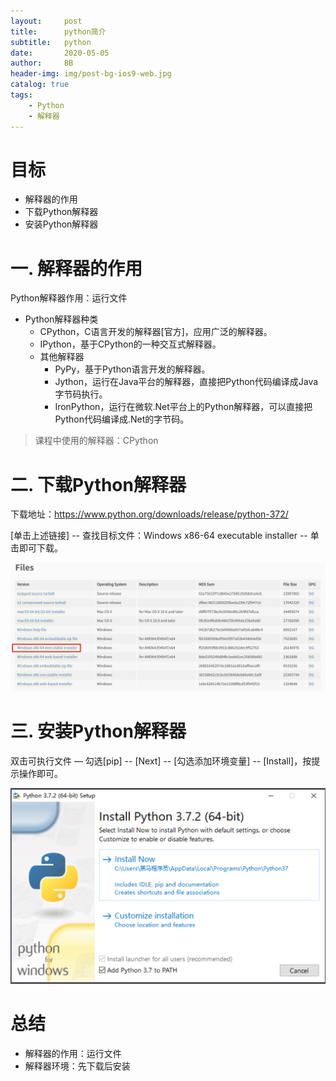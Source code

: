 ```yaml
---
layout:     post
title:      python简介
subtitle:   python
date:       2020-05-05
author:     BB
header-img: img/post-bg-ios9-web.jpg
catalog: true
tags:
    - Python
    - 解释器
---
```


# 目标

- 解释器的作用
- 下载Python解释器
- 安装Python解释器

# 一. 解释器的作用

Python解释器作用：运行文件

- Python解释器种类
  - CPython，C语言开发的解释器[官方]，应用广泛的解释器。
  - IPython，基于CPython的一种交互式解释器。
  - 其他解释器
    - PyPy，基于Python语言开发的解释器。
    - Jython，运行在Java平台的解释器，直接把Python代码编译成Java字节码执行。
    - IronPython，运行在微软.Net平台上的Python解释器，可以直接把Python代码编译成.Net的字节码。

> 课程中使用的解释器：CPython

# 二. 下载Python解释器

下载地址：https://www.python.org/downloads/release/python-372/

[单击上述链接] -- 查找目标文件：Windows x86-64 executable installer -- 单击即可下载。

![image-20190110170855787](../../img/image-20190110170855787.png)



# 三. 安装Python解释器

双击可执行文件 — 勾选[pip] -- [Next] -- [勾选添加环境变量] -- [Install]，按提示操作即可。

![image-20190122112451519](../../img/image-20190122112451519.png)

# 总结

- 解释器的作用：运行文件
- 解释器环境：先下载后安装